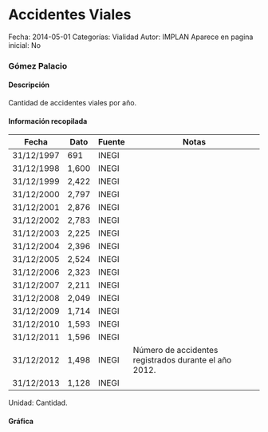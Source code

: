 Accidentes Viales
=====

Fecha: 2014-05-01
Categorías: Vialidad
Autor: IMPLAN
Aparece en pagina inicial: No

### Gómez Palacio

#### Descripción

Cantidad de accidentes viales por año.

<!-- break -->

#### Información recopilada

<table class="table table-hover table-bordered matriz">
  <thead>
    <tr><th>Fecha</th><th>Dato</th><th>Fuente</th><th>Notas</th></tr>
  </thead>
  <tbody>
    <tr><td class="centrado">31/12/1997</td><td class="derecha">691</td><td>INEGI</td><td></td></tr>
    <tr><td class="centrado">31/12/1998</td><td class="derecha">1,600</td><td>INEGI</td><td></td></tr>
    <tr><td class="centrado">31/12/1999</td><td class="derecha">2,422</td><td>INEGI</td><td></td></tr>
    <tr><td class="centrado">31/12/2000</td><td class="derecha">2,797</td><td>INEGI</td><td></td></tr>
    <tr><td class="centrado">31/12/2001</td><td class="derecha">2,876</td><td>INEGI</td><td></td></tr>
    <tr><td class="centrado">31/12/2002</td><td class="derecha">2,783</td><td>INEGI</td><td></td></tr>
    <tr><td class="centrado">31/12/2003</td><td class="derecha">2,225</td><td>INEGI</td><td></td></tr>
    <tr><td class="centrado">31/12/2004</td><td class="derecha">2,396</td><td>INEGI</td><td></td></tr>
    <tr><td class="centrado">31/12/2005</td><td class="derecha">2,524</td><td>INEGI</td><td></td></tr>
    <tr><td class="centrado">31/12/2006</td><td class="derecha">2,323</td><td>INEGI</td><td></td></tr>
    <tr><td class="centrado">31/12/2007</td><td class="derecha">2,211</td><td>INEGI</td><td></td></tr>
    <tr><td class="centrado">31/12/2008</td><td class="derecha">2,049</td><td>INEGI</td><td></td></tr>
    <tr><td class="centrado">31/12/2009</td><td class="derecha">1,714</td><td>INEGI</td><td></td></tr>
    <tr><td class="centrado">31/12/2010</td><td class="derecha">1,593</td><td>INEGI</td><td></td></tr>
    <tr><td class="centrado">31/12/2011</td><td class="derecha">1,596</td><td>INEGI</td><td></td></tr>
    <tr><td class="centrado">31/12/2012</td><td class="derecha">1,498</td><td>INEGI</td><td>Número de accidentes registrados durante el año 2012.</td></tr>
    <tr><td class="centrado">31/12/2013</td><td class="derecha">1,128</td><td>INEGI</td><td></td></tr>
  </tbody>
</table>

Unidad: Cantidad.

#### Gráfica

<div id="Morrisylqouqwo" class="grafica"></div>
<script>
  // Gráfica
  if (typeof varMorrisylqouqwo === 'undefined') {
    varMorrisylqouqwo = Morris.Line({
      element: 'Morrisylqouqwo',
      data: [{ fecha: '1997-12-31', dato: 691 },{ fecha: '1998-12-31', dato: 1600 },{ fecha: '1999-12-31', dato: 2422 },{ fecha: '2000-12-31', dato: 2797 },{ fecha: '2001-12-31', dato: 2876 },{ fecha: '2002-12-31', dato: 2783 },{ fecha: '2003-12-31', dato: 2225 },{ fecha: '2004-12-31', dato: 2396 },{ fecha: '2005-12-31', dato: 2524 },{ fecha: '2006-12-31', dato: 2323 },{ fecha: '2007-12-31', dato: 2211 },{ fecha: '2008-12-31', dato: 2049 },{ fecha: '2009-12-31', dato: 1714 },{ fecha: '2010-12-31', dato: 1593 },{ fecha: '2011-12-31', dato: 1596 },{ fecha: '2012-12-31', dato: 1498 },{ fecha: '2013-12-31', dato: 1128 }],
      xkey: 'fecha',
      ykeys: ['dato'],
      labels: ['Dato'],
      lineColors: ['#FF5B02'],
      xLabelFormat: function(d) { return d.getDate()+'/'+(d.getMonth()+1)+'/'+d.getFullYear(); },
      dateFormat: function(ts) { var d = new Date(ts); return d.getDate() + '/' + (d.getMonth() + 1) + '/' + d.getFullYear(); }
    });
  }
</script>
